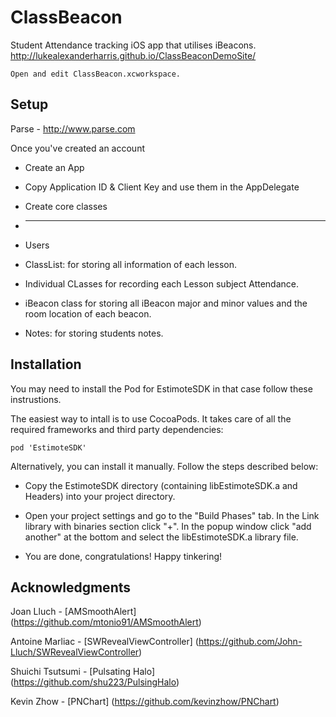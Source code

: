 # ClassBeacon
Student Attendance tracking iOS app that utilises iBeacons.
http://lukealexanderharris.github.io/ClassBeaconDemoSite/

```
Open and edit ClassBeacon.xcworkspace.
```
Setup
-------

Parse - http://www.parse.com

Once you've created an account

* Create an App

* Copy Application ID & Client Key and use them in the AppDelegate
* Create core classes
* ------
* Users
* ClassList: for storing all information of each lesson.
* Individual CLasses for recording each Lesson subject Attendance.
* iBeacon class for storing all iBeacon major and minor values and the room location of each beacon.
* Notes: for storing students notes.



Installation
-------
You may need to install the Pod for EstimoteSDK in that case follow these instrustions.


The easiest way to intall is to use CocoaPods. It takes care of all the required frameworks and third party dependencies:

```
pod 'EstimoteSDK'
```

Alternatively, you can install it manually. Follow the steps described below:

* Copy the EstimoteSDK directory (containing libEstimoteSDK.a and Headers) into your project directory.

* Open your project settings and go to the "Build Phases" tab. In the Link library with binaries section click "+". In the popup window click "add another" at the bottom and select the libEstimoteSDK.a library file.

* You are done, congratulations! Happy tinkering!


Acknowledgments
--------

Joan Lluch - [AMSmoothAlert] (https://github.com/mtonio91/AMSmoothAlert)

Antoine Marliac - [SWRevealViewController] (https://github.com/John-Lluch/SWRevealViewController)

Shuichi Tsutsumi - [Pulsating Halo] (https://github.com/shu223/PulsingHalo)

Kevin Zhow - [PNChart] (https://github.com/kevinzhow/PNChart) 
